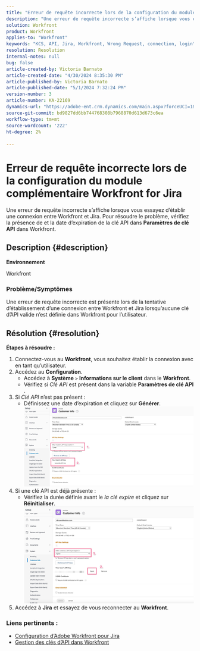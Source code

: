 ```yaml
---
title: "Erreur de requête incorrecte lors de la configuration du module complémentaire Workfront for Jira"
description: "Une erreur de requête incorrecte s’affiche lorsque vous essayez d’établir une connexion entre Workfront et Jira."
solution: Workfront
product: Workfront
applies-to: "Workfront"
keywords: "KCS, API, Jira, Workfront, Wrong Request, connection, login"
resolution: Resolution
internal-notes: null
bug: false
article-created-by: Victoria Barnato
article-created-date: "4/30/2024 8:35:30 PM"
article-published-by: Victoria Barnato
article-published-date: "5/1/2024 7:32:24 PM"
version-number: 3
article-number: KA-22169
dynamics-url: "https://adobe-ent.crm.dynamics.com/main.aspx?forceUCI=1&pagetype=entityrecord&etn=knowledgearticle&id=8ae34b2d-3107-ef11-9f8a-6045bd0a08d9"
source-git-commit: bd9827dd6bb744768308b7968870d613d673c6ea
workflow-type: tm+mt
source-wordcount: '222'
ht-degree: 2%

---
```


# Erreur de requête incorrecte lors de la configuration du module complémentaire Workfront for Jira


Une erreur de requête incorrecte s’affiche lorsque vous essayez d’établir une connexion entre Workfront et Jira. Pour résoudre le problème, vérifiez la présence de et la date d’expiration de la clé API dans <b>Paramètres de clé API</b> dans Workfront.

## Description {#description}


<b>Environnement</b>

Workfront

### <b>Problème/Symptômes</b>

Une erreur de requête incorrecte est présente lors de la tentative d’établissement d’une connexion entre Workfront et Jira lorsqu’aucune clé d’API valide n’est définie dans Workfront pour l’utilisateur.


## Résolution {#resolution}

<b>Étapes à résoudre :</b>
1. Connectez-vous au <b>Workfront</b>, vous souhaitez établir la connexion avec en tant qu’utilisateur.
2. Accédez au <b>Configuration</b>.
   - Accédez à <b>Système</b> `>`  <b>Informations sur le client</b> dans le <b>Workfront</b>.
   - Vérifiez si *Clé API* est présent dans la variable <b>Paramètres de clé API</b> .
3. Si *Clé API* n’est pas présent :
   - Définissez une date d’expiration et cliquez sur <b>Générer</b>.![](assets/8674b399-6903-ee11-8f6e-6045bd006c82.png)
4. Si une clé API est déjà présente :
   - Vérifiez la durée définie avant le *la clé expire* et cliquez sur <b>Réinitialiser</b>.![](assets/85b20db8-6903-ee11-8f6e-6045bd006c82.png)
5. Accédez à <b>Jira</b> et essayez de vous reconnecter au <b>Workfront</b>.




### <b>Liens pertinents :</b>

- [Configuration d’Adobe Workfront pour Jira](https://experienceleague.adobe.com/docs/workfront/using/adobe-workfront-integrations/workfront-for-jira/configure-workfront-for-jira.html?lang=en)
- [Gestion des clés d’API dans Workfront](https://experienceleague.adobe.com/docs/workfront/using/administration-and-setup/manage-wf/security/manage-api-keys.html?lang=en)

